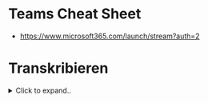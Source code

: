 # Teams Cheat Sheet


- https://www.microsoft365.com/launch/stream?auth=2



# Transkribieren

<details><summary>Click to expand..</summary>


## Aktivieren
- * Nur bei **echten, geplanten Meetings** (nicht 1:1-Calls oder spontanem Anrufen) greifen die Recording-Optionen. * Muss über Outlook/Teams-Kalender erstellt worden sein.

<details><summary>Click to expand..</summary>
  
Perfekt – wenn du der Admin bist, kannst du das direkt im **Microsoft Teams Admin Center** freischalten. Hier ist dein klarer Fahrplan 🛠️:

---

### 🔓 **Aufzeichnung und Transkription aktivieren**

#### 1. **Teams Admin Center öffnen**

👉 [https://admin.teams.microsoft.com/](https://admin.teams.microsoft.com/)

#### 2. **Links im Menü zu folgendem navigieren:**

`Besprechungen` → `Besprechungsrichtlinien`

#### 3. **Richtlinie auswählen oder neue Richtlinie erstellen:**

* Entweder bearbeitest du die **globale (Standard)** Richtlinie oder du wählst eine bestimmte benutzerdefinierte Richtlinie.
* Klicke auf den Namen der Richtlinie.

#### 4. **Folgende Optionen aktivieren:**

| Einstellung                    | Wert      |
| ------------------------------ | --------- |
| **Cloudaufzeichnung zulassen** | ✅ **Ein** |
| **Transkription zulassen**     | ✅ **Ein** |

#### 5. **Speichern nicht vergessen**

#### 6. **Richtlinie zuweisen (falls notwendig):**

* Wenn du **nicht die globale Richtlinie** geändert hast:

  * Gehe zu `Benutzer` → wähle betroffenen User aus → `Richtlinien` → `Besprechungsrichtlinie` → zuweisen.

---

### 🧠 Hinweis:

Es kann **bis zu 24 Stunden dauern**, bis die Änderungen aktiv werden (meist schneller, aber MS liebt Bürokratie).

Möchtest du's auch via **PowerShell** machen?


<br><br>



Gut, dass du’s bereits gemacht hast – jetzt knöpfen wir uns die üblichen Stolperfallen vor. Hier kommt der Check-up 🕵️‍♂️:

---

### ✅ **Checkliste: Wenn Aufzeichnung & Transkription immer noch gesperrt sind**

#### 1. **Richtlinie wirklich aktiv beim Benutzer?**

Auch wenn du die Richtlinie geändert hast: Ist sie dem Benutzer **wirklich zugewiesen**?

➡️ **Prüfen unter:**
`Teams Admin Center → Benutzer → [User anklicken] → Richtlinien → Besprechungsrichtlinie`

> Muss dort deine geänderte Richtlinie sein (z. B. „Global (Standard)“ oder die, die du angepasst hast).

---

#### 2. **Meeting-Organisator hat die richtige Richtlinie?**

Die Berechtigungen greifen **nur, wenn der Organisator** des Meetings die entsprechende Richtlinie hat – nicht nur die Teilnehmer!

---

#### 3. **Meeting ist ein *geplantes* Teams-Meeting?**

* Nur bei **echten, geplanten Meetings** (nicht 1:1-Calls oder spontanem Anrufen) greifen die Recording-Optionen.
* Muss über Outlook/Teams-Kalender erstellt worden sein.

---

#### 4. **OneDrive/SharePoint aktiviert?**

Teams speichert Aufzeichnungen in OneDrive/SharePoint. Wenn das abgeschaltet ist, geht gar nix.

➡️ Prüfen im **Microsoft 365 Admin Center → Einstellungen → Dienste → OneDrive/SharePoint**

---

#### 5. **Compliance-Richtlinien?**

Hat eure Organisation Microsoft Purview / DLP / Information Protection aktiviert? → Manchmal blockieren diese **Aufzeichnungen und Transkripte automatisch** bei sensiblen Inhalten.

---

#### 6. **Lizenztyp prüfen:**

Für Transkription brauchst du **Teams Premium**, **E5** oder **Microsoft 365 Business Standard/Premium**.

➡️ Prüfen unter:
`Microsoft 365 Admin Center → Benutzer → Aktive Benutzer → [User anklicken] → Lizenzen und Apps`

---

Wenn du willst, schick mir einen Screenshot vom Benutzer + Richtlinie oder sag, welche Lizenz ihr habt – dann entwirre ich’s genau für deinen Fall 🧩

Willst du zusätzlich den PowerShell-Befehl, um alle Richtlinienzuweisungen für einen User abzufragen?





</details>




## Download
- Man kann es auch in **Teams**, in der **Applikation** an sich sehen, unter **Aktivität** zum Beispiel, nachdem das **Gespräch** vorbei ist oder auch dann im **Kalender**, wie du meintest, wenn man nochmal da reingeht, dort ist eine komplette **Übersicht**, wo man es auch **herunterladen** kann.


<details><summary>Click to expand..</summary>


Um eine **Transkription in Microsoft Teams herunterzuladen**, brauchst du:

1. Das Meeting muss **aufgezeichnet** **und** die **Transkription aktiviert** worden sein.
2. Du musst **Organisator oder Teilnehmer** mit Zugriffsrechten sein.

---

### 📥 So lädst du die Transkription herunter:

#### 🔹 **Weg 1: Über den Teams-Meeting-Chat**

1. Geh in **Teams → Chat → wähle den Meeting-Chat**.
2. Dort findest du unter dem Video-Link: **„Transkription anzeigen“** oder **„Meetingprotokoll“**.
3. Öffne die Transkription.
4. Oben rechts auf die **drei Punkte** (⋯) klicken → **Herunterladen**.
5. Wähle Format:

   * **.docx** (Word)
   * **.vtt** (für Untertitel)

#### 🔹 **Weg 2: Über Microsoft Stream (falls verwendet)**

Falls das Meeting in **Stream (classic)** oder **Stream on SharePoint** gespeichert wurde:

1. Geh zu [https://stream.microsoft.com/](https://stream.microsoft.com/)
2. Öffne die Aufzeichnung.
3. Klick auf **„Transkript“** im Seitenbereich.
4. Oben rechts: **⋯ → Transkript herunterladen**.

---

### ❗ Wichtig:

* Funktioniert nur, wenn **Transkription beim Meeting aktiv war**.
* Wenn du nichts findest, wurde **keine Transkription erstellt oder gespeichert**.
* Die **Sprache** muss vor dem Meeting korrekt eingestellt worden sein – sonst wird nichts transkribiert.

Möchtest du ein Script, um Transkripte automatisch zu sichern?


  
</details>



  
</details>





































